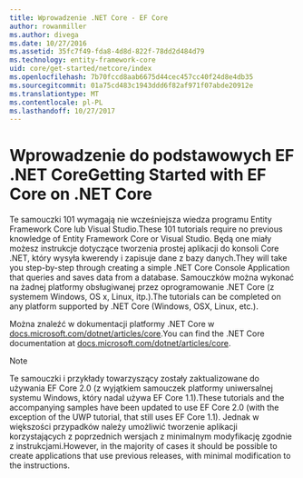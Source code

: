 ```yaml
---
title: Wprowadzenie .NET Core - EF Core
author: rowanmiller
ms.author: divega
ms.date: 10/27/2016
ms.assetid: 35fc7f49-fda8-4d8d-822f-78dd2d484d79
ms.technology: entity-framework-core
uid: core/get-started/netcore/index
ms.openlocfilehash: 7b70fccd8aab6675d44cec457cc40f24d8e4db35
ms.sourcegitcommit: 01a75cd483c1943ddd6f82af971f07abde20912e
ms.translationtype: MT
ms.contentlocale: pl-PL
ms.lasthandoff: 10/27/2017
---
```

# <a name="getting-started-with-ef-core-on-net-core"></a><span data-ttu-id="91555-102">Wprowadzenie do podstawowych EF .NET Core</span><span class="sxs-lookup"><span data-stu-id="91555-102">Getting Started with EF Core on .NET Core</span></span>

<span data-ttu-id="91555-103">Te samouczki 101 wymagają nie wcześniejsza wiedza programu Entity Framework Core lub Visual Studio.</span><span class="sxs-lookup"><span data-stu-id="91555-103">These 101 tutorials require no previous knowledge of Entity Framework Core or Visual Studio.</span></span> <span data-ttu-id="91555-104">Będą one miały możesz instrukcje dotyczące tworzenia prostej aplikacji do konsoli Core .NET, który wysyła kwerendy i zapisuje dane z bazy danych.</span><span class="sxs-lookup"><span data-stu-id="91555-104">They will take you step-by-step through creating a simple .NET Core Console Application that queries and saves data from a database.</span></span> <span data-ttu-id="91555-105">Samouczków można wykonać na żadnej platformy obsługiwanej przez oprogramowanie .NET Core (z systemem Windows, OS x, Linux, itp.).</span><span class="sxs-lookup"><span data-stu-id="91555-105">The tutorials can be completed on any platform supported by .NET Core (Windows, OSX, Linux, etc.).</span></span>

<span data-ttu-id="91555-106">Można znaleźć w dokumentacji platformy .NET Core w [docs.microsoft.com/dotnet/articles/core](https://docs.microsoft.com/dotnet/articles/core/).</span><span class="sxs-lookup"><span data-stu-id="91555-106">You can find the .NET Core documentation at [docs.microsoft.com/dotnet/articles/core](https://docs.microsoft.com/dotnet/articles/core/).</span></span>

> [!NOTE]  
> <span data-ttu-id="91555-107">Te samouczki i przykłady towarzyszący zostały zaktualizowane do używania EF Core 2.0 (z wyjątkiem samouczek platformy uniwersalnej systemu Windows, który nadal używa EF Core 1.1).</span><span class="sxs-lookup"><span data-stu-id="91555-107">These tutorials and the accompanying samples have been updated to use EF Core 2.0 (with the exception of the UWP tutorial, that still uses EF Core 1.1).</span></span> <span data-ttu-id="91555-108">Jednak w większości przypadków należy umożliwić tworzenie aplikacji korzystających z poprzednich wersjach z minimalnym modyfikację zgodnie z instrukcjami.</span><span class="sxs-lookup"><span data-stu-id="91555-108">However, in the majority of cases it should be possible to create applications that use previous releases, with minimal modification to the instructions.</span></span>
